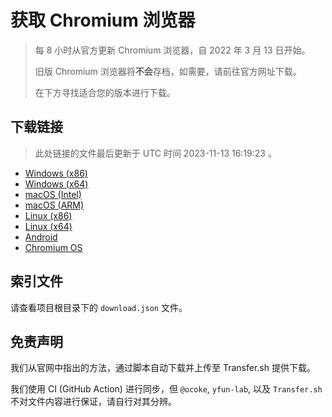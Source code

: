 # 获取 Chromium 浏览器

> 每 8 小时从官方更新 Chromium 浏览器，自 2022 年 3 月 13 日开始。
> 
> 旧版 Chromium 浏览器将**不会**存档，如需要，请前往官方网址下载。
>
> 在下方寻找适合您的版本进行下载。

## 下载链接

> 此处链接的文件最后更新于 UTC 时间 2023-11-13 16:19:23
。

- [Windows (x86)](https://transfer.sh/340fBRV5p1/Win.zip)
- [Windows (x64)](https://transfer.sh/05fHpQ3IDw/Win_x64.zip)
- [macOS (Intel)](https://transfer.sh/EdJcN20T0T/Mac.zip)
- [macOS (ARM)](https://transfer.sh/VNc4vI3CTi/Mac_Arm.zip)
- [Linux (x86)](https://transfer.sh/O8jwmTgCy4/Linux.zip)
- [Linux (x64)](https://transfer.sh/tN3NW7R9eR/Linux_x64.zip)
- [Android](https://transfer.sh/WarwUHN0xe/Android.zip)
- [Chromium OS](https://transfer.sh/dpArLEjXv7/Linux_ChromiumOS_Full.zip)

## 索引文件

请查看项目根目录下的 `download.json` 文件。

## 免责声明

我们从官网中指出的方法，通过脚本自动下载并上传至 Transfer.sh 提供下载。

我们使用 CI (GitHub Action) 进行同步，但 `@ocoke`, `yfun-lab`, 以及 `Transfer.sh` 不对文件内容进行保证，请自行对其分辨。
